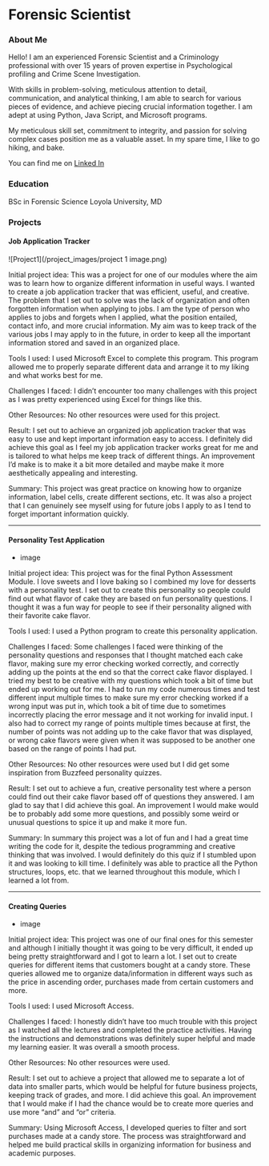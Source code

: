 # Forensic Scientist 

### About Me 

Hello! I am an experienced Forensic Scientist and a Criminology professional with over 15 years of proven expertise in Psychological profiling and Crime Scene Investigation. 

With skills in problem-solving, meticulous attention to detail, communication, and analytical thinking, I am able to search for various pieces of evidence, and achieve piecing crucial information together. I am adept at using Python, Java Script, and Microsoft programs. 

My meticulous skill set, commitment to integrity, and passion for solving complex cases position me as a valuable asset. In my spare time, I like to go hiking, and bake. 

You can find me on [Linked In](https://www.linkedin.com/in/judy-rivas-74153b329/)



### Education 
BSc in Forensic Science 
Loyola University, MD

### Projects

#### Job Application Tracker 
![Project1](/project_images/project 1 image.png)   

Initial project idea: 
This was a project for one of our modules where the aim was to learn how to organize different information in useful ways. I wanted to create a job application tracker that was efficient, useful, and creative. The problem that I set out to solve was the lack of organization and often forgotten information when applying to jobs. I am the type of person who applies to jobs and forgets when I applied, what the position entailed, contact info, and more crucial information. My aim was to keep track of the various jobs I may apply to in the future, in order to keep all the important information stored and saved in an organized place. 

Tools I used: 
I used Microsoft Excel to complete this program. This program allowed me to properly separate different data and arrange it to my liking and what works best for me. 

Challenges I faced:
I didn’t encounter too many challenges with this project as I was pretty experienced using Excel for things like this. 

Other Resources: 
No other resources were used for this project. 

Result:
I set out to achieve an organized job application tracker that was easy to use and kept important information easy to access. I definitely did achieve this goal as I feel my job application tracker works great for me and is tailored to what helps me keep track of different things. An improvement I’d make is to make it a bit more detailed and maybe make it more aesthetically appealing and interesting. 

Summary:
This project was great practice on knowing how to organize information, label cells, create different sections, etc. It was also a project that I can genuinely see myself using for future jobs I apply to as I tend to forget important information quickly. 


***
#### Personality Test Application
 - image
   
Initial project idea: 
This project was for the final Python Assessment Module. I love sweets and I love baking so I combined my love for desserts with a personality test. I set out to create this personality so people could find out what flavor of cake they are based on fun personality questions. I thought it was a fun way for people to see if their personality aligned with their favorite cake flavor. 

Tools I used: 
I used a Python program to create this personality application. 

Challenges I faced:
Some challenges I faced were thinking of the personality questions and responses that I thought matched each cake flavor, making sure my error checking worked correctly, and correctly adding up the points at the end so that the correct cake flavor displayed. I tried my best to be creative with my questions which took a bit of time but ended up working out for me. I had to run my code numerous times and test different input multiple times to make sure my error checking worked if a wrong input was put in, which took a bit of time due to sometimes incorrectly placing the error message and it not working for invalid input. I also had to correct my range of points multiple times because at first, the number of points was not adding up to the cake flavor that was displayed, or wrong cake flavors were given when it was supposed to be another one based on the range of points I had put. 

Other Resources: 
No other resources were used but I did get some inspiration from Buzzfeed personality quizzes. 

Result:
I set out to achieve a fun, creative personality test where a person could find out their cake flavor based off of questions they answered. I am glad to say that I did achieve this goal. An improvement I would make would be to probably add some more questions, and possibly some weird or unusual questions to spice it up and make it more fun. 

Summary:
In summary this project was a lot of fun and I had a great time writing the code for it, despite the tedious programming and creative thinking that was involved. I would definitely do this quiz if I stumbled upon it and was looking to kill time. I definitely was able to practice all the Python structures, loops, etc. that we learned throughout this module, which I learned a lot from. 


***
#### Creating Queries
 - image
   
Initial project idea: 
This project was one of our final ones for this semester and although I initially thought it was going to be very difficult, it ended up being pretty straightforward and I got to learn a lot. I set out to create queries for different items that customers bought at a candy store. These queries allowed me to organize data/information in different ways such as the price in ascending order, purchases made from certain customers and more. 

Tools I used: 
I used Microsoft Access. 

Challenges I faced:
I honestly didn’t have too much trouble with this project as I watched all the lectures and completed the practice activities. Having the instructions and demonstrations was definitely super helpful and made my learning easier. It was overall a smooth process.

Other Resources: 
No other resources were used. 

Result:
I set out to achieve a project that allowed me to separate a lot of data into smaller parts, which would be helpful for future business projects, keeping track of grades, and more. I did achieve this goal. An improvement that I would make if I had the chance would be to create more queries and use more “and” and “or” criteria. 

Summary:
Using Microsoft Access, I developed queries to filter and sort purchases made at a candy store. The process was straightforward and helped me build practical skills in organizing information for business and academic purposes.

